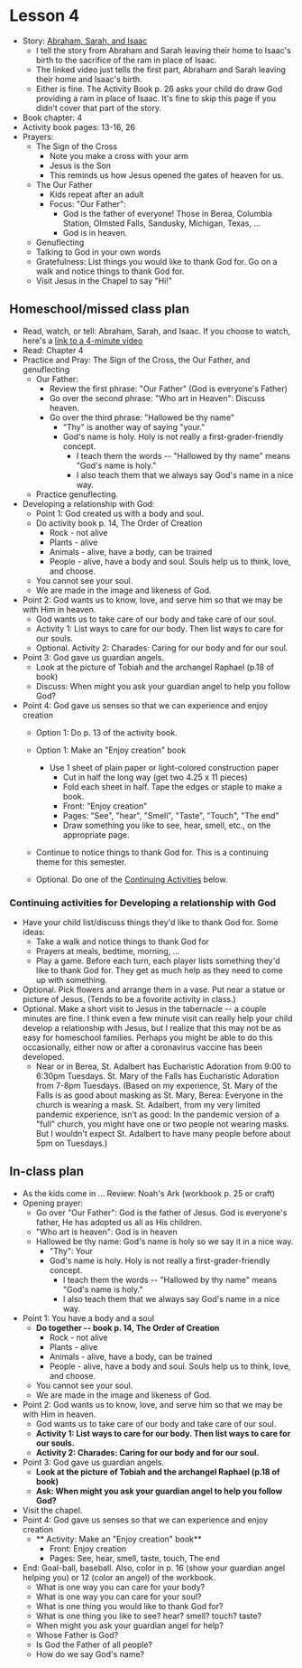 # Lesson 4
- Story: [Abraham, Sarah, and Isaac](https://vimeo.com/44930545)
   - I tell the story from Abraham and Sarah leaving their home to Isaac's birth to the sacrifice of the ram in place of Isaac.
   - The linked video just tells the first part, Abraham and Sarah leaving their home and Isaac's birth.
   - Either is fine.  The Activity Book p. 26 asks your child do draw God providing a ram in place of Isaac.  It's fine to skip this page if you didn't cover that part of the story.
- Book chapter: 4
- Activity book pages: 13-16, 26
- Prayers:
  - The Sign of the Cross
     - Note you make a cross with your arm
     - Jesus is the Son
     - This reminds us how Jesus opened the gates of heaven for us.
  - The Our Father
    - Kids repeat after an adult
    - Focus: "Our Father": 
      - God is the father of everyone!  Those in Berea, Columbia Station, Olmsted Falls, Sandusky, Michigan, Texas, ...
      - God is in heaven.  
  - Genuflecting
  - Talking to God in your own words
  - Gratefulness: List things you would like to thank God for.  Go on a walk and notice things to thank God for.
  - Visit Jesus in the Chapel to say "Hi!" 
  
## Homeschool/missed class plan
- Read, watch, or tell: Abraham, Sarah, and Isaac.  If you choose to watch, here's a [link to a 4-minute video](https://vimeo.com/44930545)
- Read: Chapter 4
- Practice and Pray: The Sign of the Cross, the Our Father, and genuflecting
  - Our Father: 
      - Review the first phrase: "Our Father"  (God is everyone's Father)
      - Go over the second phrase: "Who art in Heaven": Discuss heaven.
      - Go over the third phrase: "Hallowed be thy name"
        - "Thy" is another way of saying "your."
        - God's name is holy.  Holy is not really a first-grader-friendly concept.  
          - I teach them the words -- "Hallowed by thy name" means "God's name is holy."  
          - I also teach them that we always say God's name in a nice way.  
  - Practice genuflecting.  
- Developing a relationship with God:
  - Point 1: God created us with a body and soul.
  - Do activity book p. 14, The Order of Creation
    - Rock - not alive
    - Plants - alive
    - Animals - alive, have a body, can be trained
    - People - alive, have a body and soul.  Souls help us to think, love, and choose.
  - You cannot see your soul.  
  - We are made in the image and likeness of God.
- Point 2: God wants us to know, love, and serve him so that we may be with Him in heaven.
  - God wants us to take care of our body and take care of our soul.
  - Activity 1: List ways to care for our body.  Then list ways to care for our souls.
  - Optional. Activity 2: Charades: Caring for our body and for our soul.
- Point 3: God gave us guardian angels.
  - Look at the picture of Tobiah and the archangel Raphael (p.18 of book)
  - Discuss: When might you ask your guardian angel to help you follow God?
- Point 4: God gave us senses so that we can experience and enjoy creation
  - Option 1: Do p. 13 of the activity book.
  - Option 1: Make an "Enjoy creation" book
     - Use 1 sheet of plain paper or light-colored construction paper
        - Cut in half the long way (get two 4.25 x 11 pieces)
        - Fold each sheet in half.  Tape the edges or staple to make a book.
         - Front: "Enjoy creation"
         - Pages: "See", "hear", "Smell", "Taste", "Touch", "The end"
         - Draw something you like to see, hear, smell, etc., on the appropriate page.
 
  - Continue to notice things to thank God for.  This is a continuing theme for this semester.  
  - Optional.  Do one of the [Continuing Activities](#ContinuingActivities) below. 
  
### <a name="ContinuingActivities"> Continuing activities for Developing a relationship with God </a>
- Have your child list/discuss things they'd like to thank God for.  Some ideas:
    - Take a walk and notice things to thank God for
    - Prayers at meals, bedtime, morning, ...
    - Play a game.  Before each turn, each player lists something they'd like to thank God for.  They get as much help as they need to come up with something.
 - Optional. Pick flowers and arrange them in a vase.  Put near a statue or picture of Jesus.  (Tends to be a fovorite activity in class.)
 - Optional. Make a short visit to Jesus in the tabernacle -- a couple minutes are fine.  I think even a few minute visit can really help your child develop a relationship with Jesus, but I realize that this may not be as easy for homeschool families.  Perhaps you might be able to do this occasionally, either now or after a coronavirus vaccine has been developed.  
    - Near or in Berea, St. Adalbert has Eucharistic Adoration from 9:00 to 6:30pm Tuesdays.  St. Mary of the Falls has Eucharistic Adoration from 7-8pm Tuesdays.  (Based on my experience, St. Mary of the Falls is as good about masking as St. Mary, Berea: Everyone in the church is wearing a mask.  St. Adalbert, from my very limited pandemic experience, isn't as good: In the pandemic version of a "full" church, you might have one or two people not wearing masks.  But I wouldn't expect St. Adalbert to have many people before about 5pm on Tuesdays.) 
  


## In-class plan  
- As the kids come in ... Review: Noah's Ark (workbook p. 25 or craft)
- Opening prayer: 
  - Go over "Our Father": God is the father of Jesus.  God is everyone's father, He has adopted us all as His children.
  - "Who art is heaven": God is in heaven
  - Hallowed be thy name: God's name is holy so we say it in a nice way.
    - "Thy": Your
     - God's name is holy.  Holy is not really a first-grader-friendly concept.  
          - I teach them the words -- "Hallowed by thy name" means "God's name is holy."  
          - I also teach them that we always say God's name in a nice way.  
- Point 1: You have a body and a soul
  - **Do together -- book p. 14, The Order of Creation**
    - Rock - not alive
    - Plants - alive
    - Animals - alive, have a body, can be trained
    - People - alive, have a body and soul.  Souls help us to think, love, and choose.
  - You cannot see your soul.  
  - We are made in the image and likeness of God.
- Point 2: God wants us to know, love, and serve him so that we may be with Him in heaven.
  - God wants us to take care of our body and take care of our soul.
  - **Activity 1: List ways to care for our body.  Then list ways to care for our souls.**
  - **Activity 2: Charades: Caring for our body and for our soul.**
- Point 3: God gave us guardian angels.
  - **Look at the picture of Tobiah and the archangel Raphael (p.18 of book)**
  - **Ask: When might you ask your guardian angel to help you follow God?**
- Visit the chapel.
- Point 4: God gave us senses so that we can experience and enjoy creation
  - ** Activity: Make an "Enjoy creation" book**
     - Front: Enjoy creation
     - Pages: See, hear, smell, taste, touch, The end
- End: Goal-ball, baseball.  Also, color in p. 16 (show your guardian angel helping you) or 12 (color an angel) of the workbook.
  - What is one way you can care for your body?
  - What is one way you can care for your soul?
  - What is one thing you would like to thank God for?
  - What is one thing you like to see? hear? smell? touch? taste?
  - When might you ask your guardian angel for help?
  - Whose Father is God?
  - Is God the Father of all people?
  - How do we say God's name?
  
